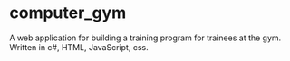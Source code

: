 # computer_gym
A web application for building a training program for trainees at the gym. 
Written in c#, HTML, JavaScript, css.
